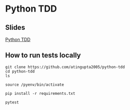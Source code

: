 # Python TDD

## Slides
[Python TDD](https://github.com/atingupta2005/python-tdd/blob/main/slides.pdf)


## How to run tests locally
```
git clone https://github.com/atingupta2005/python-tdd
cd python-tdd
ls
```

```
source /pyenv/bin/activate
```

```
pip install -r requirements.txt
```


```
pytest
```
    
